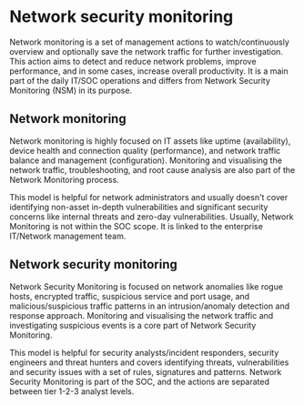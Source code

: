 # Network security monitoring

Network monitoring is a set of management actions to watch/continuously overview and optionally save the network traffic for further investigation. This action aims to detect and reduce network problems, improve performance, and in some cases, increase overall productivity. It is a main part of the daily IT/SOC operations and differs from Network Security Monitoring (NSM) in its purpose.

## Network monitoring

Network monitoring is highly focused on IT assets like uptime (availability), device health and connection quality 
(performance), and network traffic balance and management (configuration). Monitoring and visualising the network 
traffic, troubleshooting, and root cause analysis are also part of the Network Monitoring process. 

This model is helpful for network administrators and usually doesn't cover identifying non-asset in-depth 
vulnerabilities and significant security concerns like internal threats and zero-day vulnerabilities. Usually, 
Network Monitoring is not within the SOC scope. It is linked to the enterprise IT/Network management team.

## Network security monitoring

Network Security Monitoring is focused on network anomalies like rogue hosts, encrypted traffic, suspicious service 
and port usage, and malicious/suspicious traffic patterns in an intrusion/anomaly detection and response approach. 
Monitoring and visualising the network traffic and investigating suspicious events is a core part of Network 
Security Monitoring. 

This model is helpful for security analysts/incident responders, security engineers and threat hunters and covers 
identifying threats, vulnerabilities and security issues with a set of rules, signatures and patterns. Network 
Security Monitoring is part of the SOC, and the actions are separated between tier 1-2-3 analyst levels.